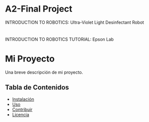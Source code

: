 # A2-Final Project
INTRODUCTION TO ROBOTICS: Ultra-Violet Light Desinfectant Robot
#
INTRODUCTION TO ROBOTICS TUTORIAL: Epson Lab

# Mi Proyecto

Una breve descripción de mi proyecto.

## Tabla de Contenidos
- [Instalación](#instalación)
- [Uso](#uso)
- [Contribuir](#contribuir)
- [Licencia](#licencia)
